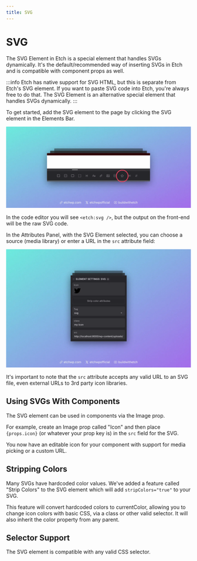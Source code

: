 ```yaml
---
title: SVG
---
```


# SVG

The SVG Element in Etch is a special element that handles SVGs dynamically. It's the default/recommended way of inserting SVGs in Etch and is compatible with component props as well.

:::info
Etch has native support for SVG HTML, but this is separate from Etch's SVG element. If you want to paste SVG code into Etch, you're always free to do that. The SVG Element is an alternative special element that handles SVGs dynamically.
:::

 To get started, add the SVG element to the page by clicking the SVG element in the Elements Bar.

![Etch SVG Element](../img/etch-svg-element.webp)

In the code editor you will see `<etch:svg />`, but the output on the front-end will be the raw SVG code.

In the Attributes Panel, with the SVG Element selected, you can choose a source (media library) or enter a URL in the `src` attribute field:

![Etch SVG Element](../img/etch-svg-attribute-panel.webp)

It's important to note that the `src` attribute accepts any valid URL to an SVG file, even external URLs to 3rd party icon libraries.

## Using SVGs With Components

The SVG element can be used in components via the Image prop.

For example, create an Image prop called "Icon" and then place `{props.icon}` (or whatever your prop key is) in the `src` field for the SVG.

You now have an editable icon for your component with support for media picking or a custom URL.


## Stripping Colors

Many SVGs have hardcoded color values. We've added a feature called "Strip Colors" to the SVG element which will add `stripColors="true"` to your SVG.

This feature will convert hardcoded colors to currentColor, allowing you to change icon colors with basic CSS, via a class or other valid selector. It will also inherit the color property from any parent.

## Selector Support

The SVG element is compatible with any valid CSS selector.